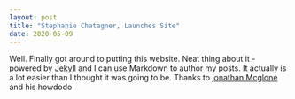 ```yaml
---
layout: post
title: "Stephanie Chatagner, Launches Site"
date: 2020-05-09
---
```


Well. Finally got around to putting this website. Neat thing about it - powered by [Jekyll](http://jekyllrb.com) and I can use Markdown to author my posts. It actually is a lot easier than I thought it was going to be.
Thanks to [jonathan Mcglone](http://jmcglone.com/guides/github-pages/#) and his howdodo
